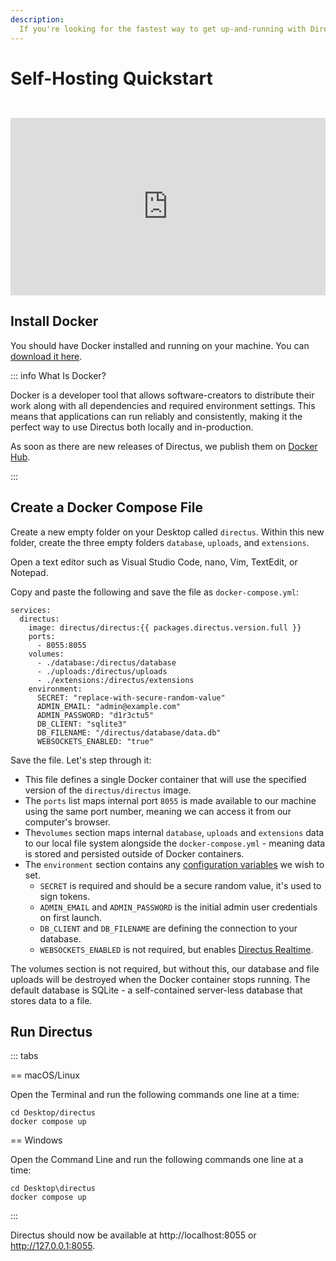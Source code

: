 ```yaml
---
description:
  If you're looking for the fastest way to get up-and-running with Directus locally, this guide will get you there in minutes.
---
```


<script setup lang="ts">
import { data as packages } from '@/data/packages.data.js';
</script>

# Self-Hosting Quickstart

<iframe style="width:100%; aspect-ratio:16/9; margin-top: 2em;" src="https://www.youtube.com/embed/J7tFWxAGkh4" title="YouTube video player" frameborder="0" allow="accelerometer; autoplay; clipboard-write; encrypted-media; gyroscope; picture-in-picture; web-share" allowfullscreen></iframe>

## Install Docker

You should have Docker installed and running on your machine. You can
[download it here](https://docs.docker.com/get-docker/).

::: info What Is Docker?

Docker is a developer tool that allows software-creators to distribute their work along with all dependencies and
required environment settings. This means that applications can run reliably and consistently, making it the perfect way
to use Directus both locally and in-production.

As soon as there are new releases of Directus, we publish them on
[Docker Hub](https://hub.docker.com/r/directus/directus).

:::

## Create a Docker Compose File

Create a new empty folder on your Desktop called `directus`. Within this new folder, create the three empty folders
`database`, `uploads`, and `extensions`.

Open a text editor such as Visual Studio Code, nano, Vim, TextEdit, or Notepad.

Copy and paste the following and save the file as `docker-compose.yml`:

```yaml-vue
services:
  directus:
    image: directus/directus:{{ packages.directus.version.full }}
    ports:
      - 8055:8055
    volumes:
      - ./database:/directus/database
      - ./uploads:/directus/uploads
      - ./extensions:/directus/extensions
    environment:
      SECRET: "replace-with-secure-random-value"
      ADMIN_EMAIL: "admin@example.com"
      ADMIN_PASSWORD: "d1r3ctu5"
      DB_CLIENT: "sqlite3"
      DB_FILENAME: "/directus/database/data.db"
      WEBSOCKETS_ENABLED: "true"
```

Save the file. Let's step through it:

- This file defines a single Docker container that will use the specified version of the `directus/directus` image.
- The `ports` list maps internal port `8055` is made available to our machine using the same port number, meaning we can
  access it from our computer's browser.
- The`volumes` section maps internal `database`, `uploads` and `extensions` data to our local file system alongside the
  `docker-compose.yml` - meaning data is stored and persisted outside of Docker containers.
- The `environment` section contains any [configuration variables](/self-hosted/config-options.html) we wish to set.
  - `SECRET` is required and should be a secure random value, it's used to sign tokens.
  - `ADMIN_EMAIL` and `ADMIN_PASSWORD` is the initial admin user credentials on first launch.
  - `DB_CLIENT` and `DB_FILENAME` are defining the connection to your database.
  - `WEBSOCKETS_ENABLED` is not required, but enables [Directus Realtime](/guides/real-time/getting-started/index.html).

The volumes section is not required, but without this, our database and file uploads will be destroyed when the Docker
container stops running. The default database is SQLite - a self-contained server-less database that stores data to a
file.

## Run Directus

::: tabs

== macOS/Linux

Open the Terminal and run the following commands one line at a time:

```
cd Desktop/directus
docker compose up
```

== Windows

Open the Command Line and run the following commands one line at a time:

```
cd Desktop\directus
docker compose up
```

:::

Directus should now be available at http://localhost:8055 or http://127.0.0.1:8055.
